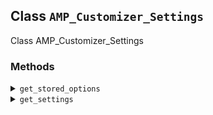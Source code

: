 ## Class `AMP_Customizer_Settings`

Class AMP_Customizer_Settings

### Methods
<details>
<summary><code>get_stored_options</code></summary>

```php
static private get_stored_options()
```

Gets the AMP Customizer settings directly from the option.


</details>
<details>
<summary><code>get_settings</code></summary>

```php
static public get_settings()
```

Gets the AMP Customizer settings.


</details>
